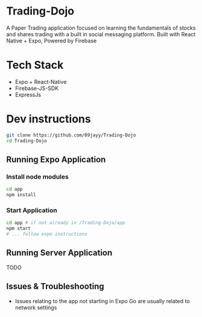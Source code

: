 # Trading-Dojo

A Paper Trading application focused on learning the fundamentals of stocks and shares trading with a built in social messaging platform. Built with React Native + Expo, Powered by Firebase

# Tech Stack

- Expo + React-Native
- Firebase-JS-SDK
- ExpressJs

# Dev instructions

```bash
git clone https://github.com/09jayy/Trading-Dojo
cd Trading-Dojo
```

## Running Expo Application

### Install node modules

```bash
cd app
npm install
```

### Start Application

```bash
cd app # if not already in /Trading-Dojo/app
npm start
# ... follow expo instructions
```

## Running Server Application

TODO

## Issues & Troubleshooting

- Issues relating to the app not starting in Expo Go are usually related to network settings
